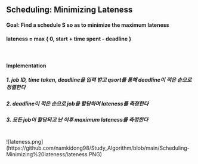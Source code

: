 ## Scheduling: Minimizing Lateness
#### Goal: Find a schedule S so as to minimize the maximum lateness
#### lateness = max { 0, start + time spent - deadline } 
<br/>

#### Implementation
##### 1. job ID, time taken, deadline을 입력 받고 qsort를 통해 deadline이 적은 순으로 정렬한다
##### 2. deadline이 적은 순으로 job을 할당하며 lateness를 측정한다
##### 3. 모든 job이 할당되고 난 이후 maximum lateness를 측정한다

<br/>
![lateness.png](https://github.com/namkidong98/Study_Algorithm/blob/main/Scheduling-Minimizing%20lateness/lateness.PNG)
